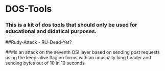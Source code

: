 # DOS-Tools

### This is a kit of dos tools that should only be used for educational and didatical purposes.

##Rudy-Attack - RU-Dead-Yet?

###Is an attack on the seventh OSI layer based on sending post requests using the keep-alive flag on forms with an unusually long header and sending bytes out of 10 in 10
seconds
